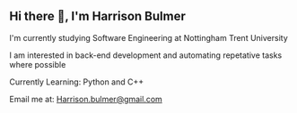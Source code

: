 ## Hi there 👋, I'm Harrison Bulmer

 I'm currently studying Software Engineering at Nottingham Trent University
 
 I am interested in back-end development and automating repetative tasks where possible

 Currently Learning: Python and C++
 
 Email me at: Harrison.bulmer@gmail.com

